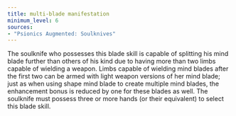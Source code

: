 ```yaml
---
title: multi-blade manifestation
minimum_level: 6
sources:
- "Psionics Augmented: Soulknives"
---
```


The soulknife who possesses this blade skill is capable of splitting his mind blade further than others of his kind due to having more than two limbs capable of wielding a weapon. Limbs capable of wielding mind blades after the first two can be armed with light weapon versions of her mind blade; just as when using shape mind blade to create multiple mind blades, the enhancement bonus is reduced by one for these blades as well. The soulknife must possess three or more hands (or their equivalent) to select this blade skill.
